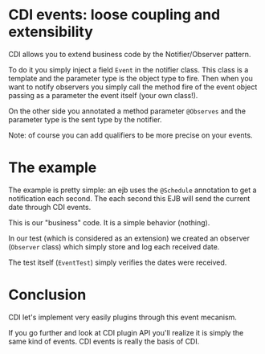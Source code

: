 # CDI events: loose coupling and extensibility

CDI allows you to extend business code by the Notifier/Observer pattern.

To do it you simply inject a field `Event` in the notifier class. This class is a template
and the parameter type is the object type to fire. Then when you want to notify observers
you simply call the method fire of the event object passing as a parameter the event itself
(your own class!).

On the other side you annotated a method parameter `@Observes` and the parameter type is the sent type
by the notifier.

Note: of course you can add qualifiers to be more precise on your events.

# The example

The example is pretty simple: an ejb uses the `@Schedule` annotation to get a notification each second.
The each second this EJB will send the current date through CDI events.

This is our "business" code. It is a simple behavior (nothing).

In our test (which is considered as an extension) we created an observer (`Observer` class)
which simply store and log each received date.

The test itself (`EventTest`) simply verifies the dates were received.

# Conclusion

CDI let's implement very easily plugins through this event mecanism.

If you go further and look at CDI plugin API you'll realize it is simply the same kind
of events. CDI events is really the basis of CDI.
